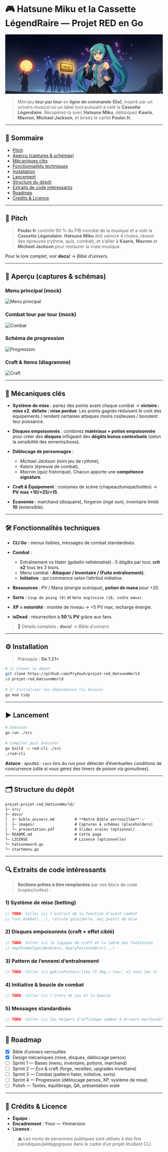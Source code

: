 # 🎮 Hatsune Miku et la Cassette LégendRaire — Projet RED en Go

<!-- Banner / Logo principal -->
<!-- TODO: Remplacer par votre bannière -->

![Bannière du projet](docs/images/BANNER.png)

> Mini‑jeu **tour par tour** en **ligne de commande (Go)**, inspiré par un univers musical où un label tout‑puissant a volé la **Cassette Légendaire**. Récupérez‑la avec **Hatsune Miku**, débloquez **Kaaris**, **Macron**, **Michael Jackson**, et brisez le cartel **Pouler.fr**.

---

## 🧭 Sommaire

* [Pitch](#-pitch)
* [Aperçu (captures & schémas)](#-aperçu-captures--schémas)
* [Mécaniques clés](#-mécaniques-clés)
* [Fonctionnalités techniques](#-fonctionnalités-techniques)
* [Installation](#-installation)
* [Lancement](#-lancement)
* [Structure du dépôt](#-structure-du-dépôt)
* [Extraits de code intéressants](#-extraits-de-code-intéressants)
* [Roadmap](#-roadmap)
* [Crédits & Licence](#-crédits--licence)

---

## 🎤 Pitch

> **Pouler.fr** contrôle 90 % du PIB mondial de la musique et a volé la **Cassette Légendaire**. **Hatsune Miku** doit vaincre 4 rivales, réussir des épreuves (rythme, quiz, combat), et s’allier à **Kaaris**, **Macron** et **Michael Jackson** pour restaurer la vraie musique.

Pour le lore complet, voir **docs/** → *Bible d’univers*.

---

## 👀 Aperçu (captures & schémas)

<!-- TODO: Remplacer par vos images réelles de terminal / schémas -->

### Menu principal (mock)

![Menu principal](docs/images/MENU.png)

### Combat tour par tour (mock)

![Combat](docs/images/COMBAT.png)

### Schéma de progression

![Progression](docs/images/PROGRESSION.png)

### Craft & Items (diagramme)

![Craft](docs/images/CRAFT.png)

---

## 🧩 Mécaniques clés

* **Système de mise** : pariez des points avant chaque combat → **victoire : mise x2**, **défaite : mise perdue**. Les points gagnés réduisent le coût des équipements / rendent certaines attaques moins coûteuses / boostent leur puissance.
* **Disques empoisonnés** : combinez **matériaux + potion empoisonnée** pour créer des **disques** infligeant des **dégâts bonus contextuels** (selon la sensibilité des ennemis/boss).
* **Déblocage de personnages** :

  * *Michael Jackson* (mini‑jeu de rythme),
  * *Kaaris* (épreuve de combat),
  * *Macron* (quiz historique).
    Chacun apporte une **compétence signature**.
* **Craft & Équipement** : costumes de scène (chapeau/tunique/bottes) → **PV max +10/+25/+15**.
* **Économie** : marchand (disquaire), forgeron (ingé son), inventaire limité **10** (extensible).

---

## 🛠️ Fonctionnalités techniques

* **CLI Go** : menus lisibles, messages de combat standardisés.
* **Combat** :

  * Entraînement vs *Hater* (gobelin rethématisé) : 5 dégâts par tour, **crit x2** tous les 3 tours.
  * Menu combat : **Attaquer / Inventaire / (Fuite entraînement)**.
  * **Initiative** : qui commence selon l’attribut *initiative*.
* **Ressources** : PV / Mana (*énergie scénique*), **potion de mana** pour +20.
* **Sorts** : `Coup de poing (8)` et `Note explosive (18, coûte mana)`.
* **XP = notoriété** : montée de niveau → +5 PV max, recharge énergie.
* **isDead** : résurrection à **50 % PV** grâce aux fans.

> 🔎 Détails complets : **docs/** → *Bible d’univers*.

---

## ⚙️ Installation

> Prérequis : **Go 1.21+**

```bash
# 1) Cloner le dépôt
git clone https://github.com/PryXouh/projet-red_HatsuneWorld
cd projet-red_HatsuneWorld

# 2) Initialiser les dépendances (si besoin)
go mod tidy
```

> <!-- TODO: Lister ici les packages utilisés si vous en ajoutez -->

---

## ▶️ Lancement

```bash
# Exécuter
go run ./src

# Compiler puis exécuter
go build -o red-cli ./src
./red-cli
```

**Astuce** : ajoutez `-race` lors du run pour détecter d’éventuelles conditions de concurrence (utile si vous gérez des timers de poison via goroutines).

---

## 🗂️ Structure du dépôt

```
projet-projet-red_HatsuneWorld/
├─ src/                       
├─ docs/
│  ├─ bible_univers.md         # **Notre Bible verrouillée** ✅
│  ├─ images/                  # Captures & schémas (placeholders)
│  └─ presentation.pdf         # Slides orales (optionnel)
├─ README.md                   # Cette page
└─ LICENSE                     # Licence (optionnelle)
└─ hatsuneword.go
└─ startmenu.go
```

---

## 🔍 Extraits de code intéressants

> **Sections prêtes à être remplacées** par vos blocs de code (copiez/collez) :

### 1) Système de mise (betting)

```go
// TODO: Coller ici l’extrait de la fonction d’avant-combat
// func AskBet(...), calcule gain/perte, maj points de mise
```

### 2) Disques empoisonnés (craft + effet ciblé)

```go
// TODO: Coller ici la logique de craft et la table des faiblesses
// map[EnemyType]Weakness, ApplyPoisonedDisc(...)
```

### 3) Pattern de l’ennemi d’entraînement

```go
// TODO: Coller ici goblinPattern-like (5 dmg / tour, x2 tous les 3)
```

### 4) Initiative & boucle de combat

```go
// TODO: Coller ici l’ordre de jeu et la boucle
```

### 5) Messages standardisés

```go
// TODO: Coller ici les helpers d’affichage combat & erreurs marchand/forge
```

---

## 🧱 Roadmap

* [x] Bible d’univers verrouillée
* [x] Design mécaniques (mise, disques, déblocage persos)
* [ ] Sprint 1 — Bases (menu, inventaire, potions, marchand)
* [ ] Sprint 2 — Éco & craft (forge, recettes, upgrades inventaire)
* [ ] Sprint 3 — Combat (pattern hater, initiative, sorts)
* [ ] Sprint 4 — Progression (déblocage persos, XP, système de mise)
* [ ] Polish — Textes, équilibrage, QA, présentation orale

---

## 👥 Crédits & Licence

* **Équipe** : <!-- TODO: Noms + rôles -->
* **Encadrement** : Ynov — Ymmersion
* **Licence** : <!-- TODO: MIT / Apache-2.0 / autre -->

> ⚠️ Les noms de personnes publiques sont utilisés à des fins parodiques/pédagogiques dans le cadre d’un projet étudiant CLI.
